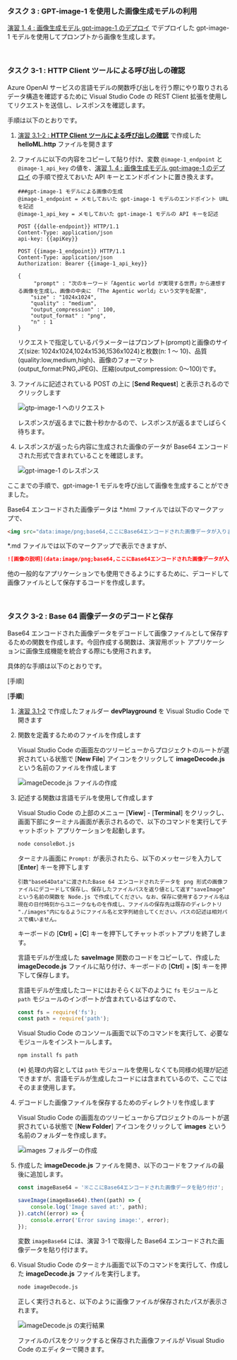 ### タスク 3 : GPT-image-1 を使用した画像生成モデルの利用

[演習 1. 4 : 画像生成モデル gpt-image-1 のデプロイ](https://github.com/osamum/AOAI-first-step-for-Developer/blob/prv-image1/Ex01-4_gpt-image.md#%E6%BC%94%E7%BF%92-1-4---%E7%94%BB%E5%83%8F%E7%94%9F%E6%88%90%E3%83%A2%E3%83%87%E3%83%AB-gpt-image-1-%E3%81%AE%E3%83%87%E3%83%97%E3%83%AD%E3%82%A4) でデプロイした gpt-image-1 モデルを使用してプロンプトから画像を生成します。

<br>

### タスク 3-1 : HTTP Client ツールによる呼び出しの確認

Azure OpenAI サービスの言語モデルの関数呼び出しを行う際にやり取りされるデータ構造を確認するために Visual Studio Code の REST Client 拡張を使用してリクエストを送信し、レスポンスを確認します。

手順は以下のとおりです。

1. [演習 3.1-2 : **HTTP Client ツールによる呼び出しの確認**](Ex03-1.md#%E3%82%BF%E3%82%B9%E3%82%AF-2-http-client-%E3%83%84%E3%83%BC%E3%83%AB%E3%81%AB%E3%82%88%E3%82%8B%E5%91%BC%E3%81%B3%E5%87%BA%E3%81%97%E3%81%AE%E7%A2%BA%E8%AA%8D) で作成した **helloML.http** ファイルを開きます

2. ファイルに以下の内容をコピーして貼り付け、変数 `@image-1_endpoint` と `@image-1_api_key` の値を、[演習 1. 4 : 画像生成モデル gpt-image-1 のデプロイ](Ex01-4_gpt-image.md#1-gpt-image-1-%E3%83%A2%E3%83%87%E3%83%AB%E3%81%AE%E3%83%87%E3%83%97%E3%83%AD%E3%82%A4) の手順で控えておいた API キーとエンドポイントに置き換えます。

    ```http
    ###gpt-image-1 モデルによる画像の生成
    @image-1_endpoint = メモしておいた gpt-image-1 モデルのエンドポイント URL を記述
    @image-1_api_key = メモしておいた gpt-image-1 モデルの API キーを記述

    POST {{dalle-endpoint}} HTTP/1.1
    Content-Type: application/json
    api-key: {{apiKey}}

    POST {{image-1_endpoint}} HTTP/1.1
    Content-Type: application/json
    Authorization: Bearer {{image-1_api_key}}

    {
         "prompt" : "次のキーワード「Agentic world が実現する世界」から連想する画像を生成し、画像の中央に 「The Agentic world」という文字を配置",
        "size" : "1024x1024",
        "quality" : "medium",
        "output_compression" : 100,
        "output_format" : "png",
        "n" : 1
    }
    ```
    リクエストで指定しているパラメーターはプロンプト(prompt)と画像のサイズ(size: 1024x1024,1024x1536,1536x1024)と枚数(n: 1 ～ 10)、品質(quality:low,medium,high)、画像のフォーマット(output_format:PNG,JPEG)、圧縮(output_compression: 0～100)です。

3. ファイルに記述されている POST の上に \[**Send Request**\] と表示されるのでクリックします

    ![gtp-image-1 へのリクエスト](images/sendRequest_gpt-image1.png)

    レスポンスが返るまでに数十秒かかるので、レスポンスが返るまでしばらく待ちます。

4. レスポンスが返ったら内容に生成された画像のデータが Base64 エンコードされた形式で含まれていることを確認します。

    ![gpt-image-1 のレスポンス](images/gpt-image1_response.png)

ここまでの手順で、gpt-image-1 モデルを呼び出して画像を生成することができました。

Base64 エンコードされた画像データは *.html ファイルでは以下のマークアップで、

```html
<img src="data:image/png;base64,ここにBase64エンコードされた画像データが入ります" />

```

*.md ファイルでは以下のマークアップで表示できますが、

```markdown
![画像の説明](data:image/png;base64,ここにBase64エンコードされた画像データが入ります)
```

他の一般的なアプリケーションでも使用できるようにするために、デコードして画像ファイルとして保存するコードを作成します。

<br>

### タスク 3-2 : Base 64 画像データのデコードと保存

Base64 エンコードされた画像データをデコードして画像ファイルとして保存するための関数を作成します。今回作成する関数は、演習用ボット アプリケーションに画像生成機能を統合する際にも使用されます。

具体的な手順は以下のとおりです。

\[手順\]

\[**手順**\]

1. [演習 3.1-2](Ex03-1.md#%E3%82%BF%E3%82%B9%E3%82%AF-2-http-client-%E3%83%84%E3%83%BC%E3%83%AB%E3%81%AB%E3%82%88%E3%82%8B%E5%91%BC%E3%81%B3%E5%87%BA%E3%81%97%E3%81%AE%E7%A2%BA%E8%AA%8D)  で作成したフォルダー **devPlayground** を Visual Studio Code で開きます

2. 関数を定義するためのファイルを作成します

    Visual Studio Code の画面左のツリービューからプロジェクトのルートが選択されている状態で \[**New File**\] アイコンをクリックして **imageDecode.js** という名前のファイルを作成します
    
    ![imageDecode.js ファイルの作成](images/vscode_newFile_imageDecode.png)

3. 記述する関数は言語モデルを使用して作成します

    Visual Studio Code の上部のメニュー \[**View**] - [**Terminal**] をクリックし、画面下部にターミナル画面が表示されるので、以下のコマンドを実行してチャットボット アプリケーションを起動します。

    ```bash
    node consoleBot.js
    ```

    ターミナル画面に `Prompt:` が表示されたら、以下のメッセージを入力して[**Enter**\] キーを押下します

    ```
    引数"base64Data"に渡されたBase 64 エンコードされたデータを png 形式の画像ファイルにデコードして保存し、保存したファイルパスを返り値として返す"saveImage" という名前の関数を Node.js で作成してください。なお、保存に使用するファイル名は現在の日付時刻からユニークなものを作成し、ファイルの保存先は既存のディレクトリ "./images"内になるようにファイル名と文字列結合してください。パスの記述は相対パスで構いません。
    ```

    キーボードの \[**Ctrl**\] + \[**C**\] キーを押下してチャットボットアプリを終了します。
    
    言語モデルが生成した **saveImage** 関数のコードをコピーして、作成した **imageDecode.js** ファイルに貼り付け、キーボードの \[**Ctrl**\] + \[**S**\] キーを押下して保存します。

    言語モデルが生成したコードにはおそらく以下のように `fs` モジュールと `path` モジュールのインポートが含まれているはずなので、

    ```javascript
    const fs = require('fs');
    const path = require('path');
    ```

    Visual Studio Code のコンソール画面で以下のコマンドを実行して、必要なモジュールをインストールします。

    ```bash
    npm install fs path
    ```
    (※) 処理の内容としては `path` モジュールを使用しなくても同様の処理が記述できますが、言語モデルが生成したコードには含まれているので、ここではそのまま使用します。

4. デコードした画像ファイルを保存するためのディレクトリを作成します

    Visual Studio Code の画面左のツリービューからプロジェクトのルートが選択されている状態で \[**New Folder**\] アイコンをクリックして **images** という名前のフォルダーを作成します。

    ![images フォルダーの作成](images/vscode_newFolder_imagea.png)

5. 作成した **imageDecode.js** ファイルを開き、以下のコードをファイルの最後に追加します。

    ```javascript
    const imageBase64 = '※ここにBase64エンコードされた画像データを貼り付け'; 

    saveImage(imageBase64).then((path) => {
        console.log('Image saved at:', path);
    }).catch((error) => {
        console.error('Error saving image:', error);
    });
    ```

    変数 `imageBase64` には、演習 3-1 で取得した Base64 エンコードされた画像データを貼り付けます。

6. Visual Studio Code のターミナル画面で以下のコマンドを実行して、作成した **imageDecode.js** ファイルを実行します。

    ```bash
    node imageDecode.js
    ```
    正しく実行されると、以下のように画像ファイルが保存されたパスが表示されます。

    ![imageDecode.js の実行結果](images/result_imgDecode.png)

    ファイルのパスをクリックすると保存された画像ファイルが Visual Studio Code のエディターで開きます。
    